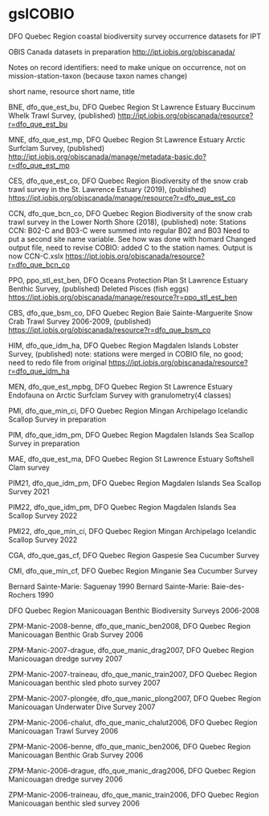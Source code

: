# gslCOBIO
DFO Quebec Region coastal biodiversity survey occurrence datasets for IPT

OBIS Canada datasets in preparation http://ipt.iobis.org/obiscanada/

Notes on record identifiers: need to make unique on occurrence, not on mission-station-taxon (because taxon names change)

short name, resource short name, title

BNE, dfo_que_est_bu, DFO Quebec Region St Lawrence Estuary Buccinum Whelk Trawl Survey, (published) http://ipt.iobis.org/obiscanada/resource?r=dfo_que_est_bu

MNE, dfo_que_est_mp, DFO Quebec Region St Lawrence Estuary Arctic Surfclam Survey, (published) http://ipt.iobis.org/obiscanada/manage/metadata-basic.do?r=dfo_que_est_mp

CES, dfo_que_est_co, DFO Quebec Region Biodiversity of the snow crab trawl survey in the St. Lawrence Estuary (2019), (published) https://ipt.iobis.org/obiscanada/manage/resource?r=dfo_que_est_co

CCN, dfo_que_bcn_co, DFO Quebec Region Biodiversity of the snow crab trawl survey in the Lower North Shore (2018), (published) note: Stations CCN: B02-C and B03-C were summed into regular B02 and B03 Need to put a second site name variable. See how was done with homard Changed output file, need to revise COBIO: added C to the station names. Output is now CCN-C.xslx https://ipt.iobis.org/obiscanada/resource?r=dfo_que_bcn_co

PPO, ppo_stl_est_ben, DFO Oceans Protection Plan St Lawrence Estuary Benthic Survey, (published) Deleted Pisces (fish eggs) https://ipt.iobis.org/obiscanada/manage/resource?r=ppo_stl_est_ben

CBS, dfo_que_bsm_co, DFO Quebec Region Baie Sainte-Marguerite Snow Crab Trawl Survey 2006-2009, (published) https://ipt.iobis.org/obiscanada/resource?r=dfo_que_bsm_co

HIM, dfo_que_idm_ha, DFO Quebec Region Magdalen Islands Lobster Survey, (published) note: stations were merged in COBIO file, no good; need to redo file from original https://ipt.iobis.org/obiscanada/resource?r=dfo_que_idm_ha

MEN, dfo_que_est_mpbg, DFO Quebec Region St Lawrence Estuary Endofauna on Arctic Surfclam Survey with granulometry(4 classes)

PMI, dfo_que_min_ci, DFO Quebec Region Mingan Archipelago Icelandic Scallop Survey in preparation

PIM, dfo_que_idm_pm, DFO Quebec Region Magdalen Islands Sea Scallop Survey in preparation

MAE, dfo_que_est_ma, DFO Quebec Region St Lawrence Estuary Softshell Clam survey

PIM21, dfo_que_idm_pm, DFO Quebec Region Magdalen Islands Sea Scallop Survey 2021

PIM22, dfo_que_idm_pm, DFO Quebec Region Magdalen Islands Sea Scallop Survey 2022

PMI22, dfo_que_min_ci, DFO Quebec Region Mingan Archipelago Icelandic Scallop Survey 2022

CGA, dfo_que_gas_cf, DFO Quebec Region Gaspesie Sea Cucumber Survey

CMI, dfo_que_min_cf, DFO Quebec Region Minganie Sea Cucumber Survey

Bernard Sainte-Marie: Saguenay 1990 Bernard Sainte-Marie: Baie-des-Rochers 1990

DFO Quebec Region Manicouagan Benthic Biodiversity Surveys 2006-2008

ZPM-Manic-2008-benne, dfo_que_manic_ben2008, DFO Quebec Region Manicouagan Benthic Grab Survey 2006

ZPM-Manic-2007-drague, dfo_que_manic_drag2007, DFO Quebec Region Manicouagan dredge survey 2007

ZPM-Manic-2007-traineau, dfo_que_manic_train2007, DFO Quebec Region Manicouagan benthic sled photo survey 2007

ZPM-Manic-2007-plongée, dfo_que_manic_plong2007, DFO Quebec Region Manicouagan Underwater Dive Survey 2007

ZPM-Manic-2006-chalut, dfo_que_manic_chalut2006, DFO Quebec Region Manicouagan Trawl Survey 2006

ZPM-Manic-2006-benne, dfo_que_manic_ben2006, DFO Quebec Region Manicouagan Benthic Grab Survey 2006

ZPM-Manic-2006-drague, dfo_que_manic_drag2006, DFO Quebec Region Manicouagan dredge survey 2006

ZPM-Manic-2006-traineau, dfo_que_manic_train2006, DFO Quebec Region Manicouagan benthic sled survey 2006
